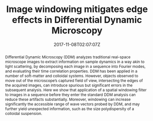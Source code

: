 ---
title: "Image windowing mitigates edge effects in Differential Dynamic Microscopy"
authors:
- Fabio Giavazzi
- Paolo Edera
- Peter J. Lu
- admin

author_notes:
- ""
- ""
- ""
- "Corresponding author"
date: "2017-11-08T02:07:07Z"
doi: "10.1140/epje/i2017-11587-3"

# Schedule page publish date (NOT publication's date).
publishDate: "2024-04-15T00:00:00Z"

# Publication type.
# Legend: 0 = Uncategorized; 1 = Conference paper; 2 = Journal article;
# 3 = Preprint / Working Paper; 4 = Report; 5 = Book; 6 = Book section;
# 7 = Thesis; 8 = Patent
publication_types: ["article-journal"]

# Publication name and optional abbreviated publication name.
publication: "*The European Physical Journal E* **40**, 1-9"
publication_short: "*Eur. Phys. J. E* **40**, 1-9"

abstract: "Differential Dynamic Microscopy (DDM) analyzes traditional real-space microscope images to extract information on sample dynamics in a way akin to light scattering, by decomposing each image in a sequence into Fourier modes, and evaluating their time correlation properties. DDM has been applied in a number of soft-matter and colloidal systems. However, objects observed to move out of the microscope’s captured field of view, intersecting the edges of the acquired images, can introduce spurious but significant errors in the subsequent analysis. Here we show that application of a spatial windowing filter to images in a sequence before they enter the standard DDM analysis can reduce these artifacts substantially. Moreover, windowing can increase significantly the accessible range of wave vectors probed by DDM, and may further yield unexpected information, such as the size polydispersity of a colloidal suspension."

# Summary. An optional shortened abstract.
summary:

tags:
#- tag1
#- tag2
featured: false

links:
#- name: Link
#  url: "link..."
#url_pdf: ''
#url_code: ''
#url_dataset: ''
#url_poster: ''
#url_project: ''
#url_slides: ''
#url_source: ''
#url_video: ''

# Featured image
# To use, add an image named `featured.jpg/png` to your page's folder. 
image:
  caption: 'Image credit: [Springer](https://media.springernature.com/lw685/springer-static/image/art%3A10.1140%2Fepje%2Fi2017-11587-3/MediaObjects/10189_2017_11587_Fig1_HTML.jpg?as=webp)'
  focal_point: ""
  preview_only: false

# Associated Projects (optional).
#   Associate this publication with one or more of your projects.
#   Simply enter your project's folder or file name without extension.
#   E.g. `internal-project` references `content/project/internal-project/index.md`.
#   Otherwise, set `projects: []`.
projects: []

# Slides (optional).
#   Associate this publication with Markdown slides.
#   Simply enter your slide deck's filename without extension.
#   E.g. `slides: "example"` references `content/slides/example/index.md`.
#   Otherwise, set `slides: ""`.
slides:

# Comments (optional).
#   Enable comments in the page.
commentable: false
---